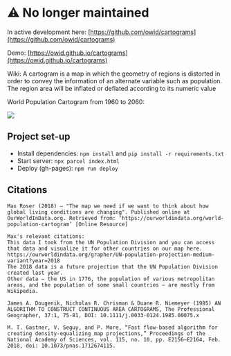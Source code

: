 # ⚠️ No longer maintained

In active development here: [https://github.com/owid/cartograms](https://github.com/owid/cartograms)

Demo: [https://owid.github.io/cartograms](https://owid.github.io/cartograms)

Wiki: A cartogram is a map in which the geometry of regions is distorted in order to convey the information of an alternate variable such as population. The region area will be inflated or deflated according to its numeric value

World Population Cartogram from 1960 to 2060:

<img src="https://github.com/addu390/population-cartogram/blob/master/images/cartogram.gif"/>

## Project set-up

- Install dependencies: `npm install` and `pip install -r requirements.txt`
- Start server: `npx parcel index.html`
- Deploy (gh-pages): `npm run deploy`

## Citations

```
Max Roser (2018) – "The map we need if we want to think about how global living conditions are changing". Published online at OurWorldInData.org. Retrieved from: ‘https://ourworldindata.org/world-population-cartogram’ [Online Resource]

Max's relevant citations:
This data I took from the UN Population Division and you can access that data and visualize it for other countries on our map here. https://ourworldindata.org/grapher/UN-population-projection-medium-variant?year=2018
The 2018 data is a future projection that the UN Population Division created last year.
Other data – the US in 1776, the population of various metropolitan areas, and the population of some small countries – are mostly from Wikipedia.

James A. Dougenik, Nicholas R. Chrisman & Duane R. Niemeyer (1985) AN ALGORITHM TO CONSTRUCT CONTINUOUS AREA CARTOGRAMS, The Professional Geographer, 37:1, 75-81, DOI: 10.1111/j.0033-0124.1985.00075.x

M. T. Gastner, V. Seguy, and P. More, “Fast flow-based algorithm for creating density-equalizing map projections,” Proceedings of the National Academy of Sciences, vol. 115, no. 10, pp. E2156–E2164, Feb. 2018, doi: 10.1073/pnas.1712674115.
```
